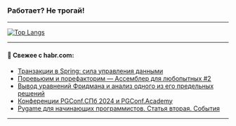 ### Работает? Не трогай!

---
<!--
#### 🛠️ Technical stack:

![Java](https://img.shields.io/badge/Java-informational?logo=Oracle&style=flat&logoColor=white&color=FF4500)
![Kotlin](https://img.shields.io/badge/Kotlin-informational?logo=Kotlin&style=flat&logoColor=white&color=774D97)
![TS](https://img.shields.io/badge/TypeScript-informational?logo=typeScript&style=flat&logoColor=black&color=017acc)
![Python](https://img.shields.io/badge/Python-informational?logo=Python&style=flat&logoColor=black&color=ffdd54) <br>
![Spring](https://img.shields.io/badge/Spring-informational?logo=Spring&style=flat&logoColor=white&color=6DB33F) 
![SpringBoot](https://img.shields.io/badge/SpringBoot-informational?logo=SpringBoot&style=flat&logoColor=white&color=6DB33F)
![Nest](https://img.shields.io/badge/NestJS-informational?logo=NestJS&style=flat&logoColor=white&color=E0234E) 
![NodeJS](https://img.shields.io/badge/NodeJS-informational?logo=node.js&style=flat&logoColor=white&color=70A760)<br>
![PostgreSQL](https://img.shields.io/badge/PostgreSQL-informational?logo=PostgreSQL&style=flat&logoColor=white&color=DAA520)
![MongoDB](https://img.shields.io/badge/MongoDB-informational?logo=MongoDB&style=flat&logoColor=white&color=870000)
![Apache](https://img.shields.io/badge/Apache-informational?logo=apache&style=flat&logoColor=white&color=f74e28)

___ 
-->

<!--- #### 🛠️ : --->

[![Top Langs](https://github-readme-stats-82jvfl3w3-advtsettinggmailcoms-projects.vercel.app/api/top-langs/?username=zloylis&langs_count=10&hide_title=true&title_color=e6edf3&size_weight=0.5&count_weight=0.5&layout=compact&hide_progress=true&hide_border=true&theme=dracula)](https://github.com/zloylis)

<!---


####  :octocat:&nbsp;&nbsp; Статистика:

![GitHub stats](https://github-readme-stats-u2qms2cxw-advtsettinggmailcoms-projects.vercel.app/api?username=zloylis&show_icons=true&hide_border=true&theme=dracula&title_color=e6edf3&include_all_commits=true&count_private=true&hide_rank=false&hide_title=true&rank_icon=github)
-->
---

#### 💬 Свежее с habr.com:

<!-- BLOG-POST-LIST:START -->
- [Транзакции в Spring: сила управления данными](https://habr.com/ru/companies/otus/articles/856842/?utm_source=habrahabr&utm_medium=rss&utm_campaign=856842)
- [Поревьюим и порефакторим — Ассемблер для любопытных #2](https://habr.com/ru/articles/857208/?utm_source=habrahabr&utm_medium=rss&utm_campaign=857208)
- [Вывод уравнений Фридмана и анализ одного из его предельных решений](https://habr.com/ru/articles/857472/?utm_source=habrahabr&utm_medium=rss&utm_campaign=857472)
- [Конференции PGConf.СПб 2024 и PGConf.Academy](https://habr.com/ru/companies/postgrespro/articles/856594/?utm_source=habrahabr&utm_medium=rss&utm_campaign=856594)
- [Pygame для начинающих программистов. Статья вторая. События](https://habr.com/ru/articles/858050/?utm_source=habrahabr&utm_medium=rss&utm_campaign=858050)
<!-- BLOG-POST-LIST:END -->

---
